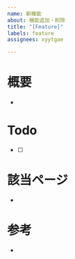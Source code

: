 ```yaml
---
name: 新機能
about: 機能追加・削除
title: "[Feature]"
labels: feature
assignees: xyytgae

---
```


# 概要
- 

# Todo
- [ ] 

# 該当ページ
- 

# 参考
-
